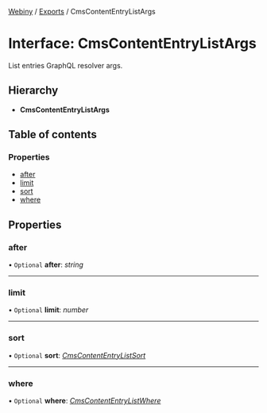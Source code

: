 [Webiny](../README.md) / [Exports](../modules.md) / CmsContentEntryListArgs

# Interface: CmsContentEntryListArgs

List entries GraphQL resolver args.

## Hierarchy

* **CmsContentEntryListArgs**

## Table of contents

### Properties

- [after](cmscontententrylistargs.md#after)
- [limit](cmscontententrylistargs.md#limit)
- [sort](cmscontententrylistargs.md#sort)
- [where](cmscontententrylistargs.md#where)

## Properties

### after

• `Optional` **after**: *string*

___

### limit

• `Optional` **limit**: *number*

___

### sort

• `Optional` **sort**: [*CmsContentEntryListSort*](../types/cmscontententrylistsort.md)

___

### where

• `Optional` **where**: [*CmsContentEntryListWhere*](cmscontententrylistwhere.md)
